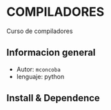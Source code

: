 # COMPILADORES

Curso de compiladores

## Informacion general

- Autor: `mconcoba`
- lenguaje: python

## Install & Dependence
